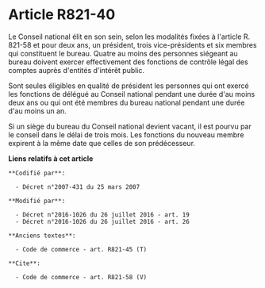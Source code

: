 # Article R821-40

Le Conseil national élit en son sein, selon les modalités fixées à l'article R. 821-58 et pour deux ans, un président, trois
vice-présidents et six membres qui constituent le bureau. Quatre au moins des personnes siégeant au bureau doivent exercer
effectivement des fonctions de contrôle légal des comptes auprès d'entités d'intérêt public. 

Sont seules éligibles en qualité de président les personnes qui ont exercé les fonctions de délégué au Conseil national
pendant une durée d'au moins deux ans ou qui ont été membres du bureau national pendant une durée d'au moins un an. 

Si un siège du bureau du Conseil national devient vacant, il est pourvu par le conseil dans le délai de trois mois. Les
fonctions du nouveau membre expirent à la même date que celles de son prédécesseur.

**Liens relatifs à cet article**

	**Codifié par**:

	  - Décret n°2007-431 du 25 mars 2007

	**Modifié par**:

	  - Décret n°2016-1026 du 26 juillet 2016 - art. 19
	  - Décret n°2016-1026 du 26 juillet 2016 - art. 26

	**Anciens textes**:

	  - Code de commerce - art. R821-45 (T)

	**Cite**:

	  - Code de commerce - art. R821-58 (V)
